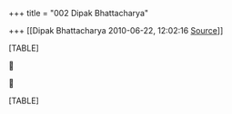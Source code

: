 +++
title = "002 Dipak Bhattacharya"

+++
[[Dipak Bhattacharya	2010-06-22, 12:02:16 [Source](https://groups.google.com/g/bvparishat/c/-brkG3ouAK0)]]



[TABLE]





[TABLE]

  

